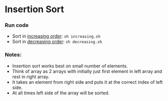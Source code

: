 # Insertion Sort

### Run code

- Sort in [increasing order](./insertion_sort_inc.cpp): `sh increasing.sh`
- Sort in [decreasing order](./insertion_sort_dec.cpp): `sh decreasing.sh`

### Notes:

- Insertion sort works best on small number of elements.
- Think of array as 2 arrays with initially just first element in left array and rest in right array.
- It takes an element from right side and puts it at the correct index of left side.
- At all times left side of the array will be sorted.
